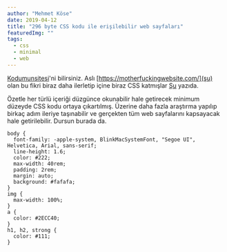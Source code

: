 ```yaml
---
author: "Mehmet Köse"
date: 2019-04-12
title: "296 byte CSS kodu ile erişilebilir web sayfaları"
featuredImg: ""
tags: 
  - css
  - minimal
  - web
---
```


[Kodumunsitesi](http://kodumunwebsitesi.net/)'ni bilirsiniz. Aslı [https://motherfuckingwebsite.com/](şu) olan bu fikri biraz daha ilerletip içine biraz CSS katmışlar [Şu](https://blog.koley.in/2019/339-bytes-of-responsive-css) yazıda. 

Özetle her türlü içeriği düzgünce okunabilir hale getirecek minimum düzeyde CSS kodu ortaya çıkartılmış. 
Üzerine daha fazla araştırma yapılıp birkaç adım ileriye taşınabilir ve gerçekten tüm web sayfalarını kapsayacak hale getirilebilir. Dursun burada da.


```
body {
  font-family: -apple-system, BlinkMacSystemFont, "Segoe UI", Helvetica, Arial, sans-serif;
  line-height: 1.6;
  color: #222;
  max-width: 40rem;
  padding: 2rem;
  margin: auto;
  background: #fafafa;
}
img {
  max-width: 100%;
}
a {
  color: #2ECC40;
}
h1, h2, strong {
  color: #111;
}
```
